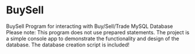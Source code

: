 # BuySell
BuySell Program for interacting with Buy/Sell/Trade MySQL Database
Please note: This program does not use prepared statements.  The project is a simple console app to demonstrate the functionality and design of the database.
The database creation script is included!
